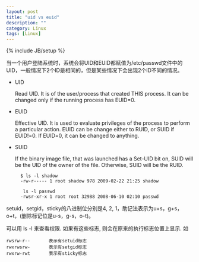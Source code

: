 ```yaml
---
layout: post
title: "uid vs euid"
description: ""
category: Linux
tags: [Linux]
---
```

{% include JB/setup %}


当一个用户登陆系统时，系统会将UID和EUID都赋值为/etc/passwd文件中的UID，一般情况下2个ID是相同的，但是某些情况下会出现2个ID不同的情况。

* UID

	Read UID. It is of the user/process that created THIS process. It can be changed only if the running process has EUID=0.
	
* EUID

	Effective UID. It is used to evaluate privileges of the process to perform a particular action. EUID can be change either to RUID, or SUID if EUID!=0. If EUID=0, it can be changed to anything.
* SUID 

	If the binary image file, that was launched has a Set-UID bit on, SUID will be the UID of the owner of the file. Otherwise, SUID will be the RUID.
	
		$ ls -l shadow
		-rw-r----- 1 root shadow 978 2009-02-22 21:25 shadow
		
		 ls -l passwd
		-rwsr-xr-x 1 root root 32988 2008-06-10 02:10 passwd
		
setuid，setgid，sticky的八进制位分别是4, 2, 1，助记法表示为u+s，g+s，o+t，(删除标记位是u-s，g-s，o-t)。

可以用 ls -l 来查看权限. 如果有这些标志, 则会在原来的执行标志位置上显示. 如 

	rwsrw-r--       表示有setuid标志 
	rwxrwsrw-       表示有setgid标志 
	rwxrw-rwt       表示有sticky标志 